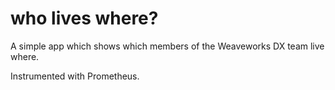 # who lives where?

A simple app which shows which members of the Weaveworks DX team live where.

Instrumented with Prometheus.
